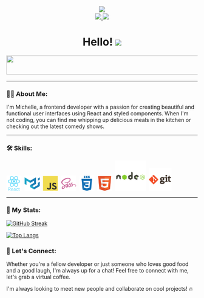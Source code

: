 <div id="header" align="center">
<img src="https://media.giphy.com/media/L1R1tvI9svkIWwpVYr/giphy.gif"</img>
</div>
<div id="badges" align="center">
  <a href="https://www.linkedin.com/in/webdev-michelle/">
    <img src="https://img.shields.io/badge/webdev--michelle-2065C3?logo=linkedin&logoColor=white"/>
  </a>
  <a href="https://www.instagram.com/micki_codes/">
    <img src="https://img.shields.io/badge/micki__codes-D52364?logo=instagram&logoColor=white"/>
  </a>
</div>

<h1 align="center">
  Hello!
  <img src="https://media.giphy.com/media/hvRJCLFzcasrR4ia7z/giphy.gif" width="30px"/>
</h1>

<div align="center">
  <img src="https://media.giphy.com/media/fmkYSBlJt3XjNF6p9c/giphy.gif" width="1000" height="50"/>
</div>


---

### :woman_technologist: About Me:

I'm Michelle, a frontend developer with a passion for creating beautiful and functional user interfaces using React and styled components. When I'm not coding, you can find me whipping up delicious meals in the kitchen or checking out the latest comedy shows.

---

### :hammer_and_wrench: Skills:

<div>
  <img src="https://github.com/devicons/devicon/blob/master/icons/react/react-original-wordmark.svg" title="React" alt="React" width="40" height="40"/>&nbsp;
   <img src="https://github.com/devicons/devicon/blob/master/icons/materialui/materialui-original.svg" title="Material UI" alt="Material UI" width="40" height="40"/>&nbsp;
    <img src="https://github.com/devicons/devicon/blob/master/icons/javascript/javascript-original.svg" title="JavaScript" alt="JavaScript" width="40" height="40"/>&nbsp;
    <img src="https://github.com/devicons/devicon/blob/master/icons/sass/sass-original.svg"  title="sass" alt="sass" width="40" height="40"/>&nbsp;
    <img src="https://github.com/devicons/devicon/blob/master/icons/css3/css3-plain-wordmark.svg"  title="CSS3" alt="CSS" width="40" height="40"/>&nbsp;
    <img src="https://github.com/devicons/devicon/blob/master/icons/html5/html5-original.svg" title="HTML5" alt="HTML" width="40" height="40"/>&nbsp;
  <img src="https://github.com/devicons/devicon/blob/master/icons/nodejs/nodejs-original-wordmark.svg" title="NodeJS" alt="NodeJS" width="80" height="80"/>&nbsp;
  <img src="https://github.com/devicons/devicon/blob/master/icons/git/git-original-wordmark.svg" title="Git" **alt="Git" width="60" height="60"/>
</div>


---

### :space_invader: My Stats:

[![GitHub Streak](http://github-readme-streak-stats.herokuapp.com?user=mickie--codes&theme=dark&background=000000)](https://git.io/streak-stats)

[![Top Langs](https://github-readme-stats.vercel.app/api/top-langs/?username=micki-codes&layout=compact&theme=vision-friendly-dark)](https://github.com/anuraghazra/github-readme-stats)

### :handshake: Let's Connect:


Whether you're a fellow developer or just someone who loves good food and a good laugh, I'm always up for a chat! Feel free to connect with me, let's grab a virtual coffee.

I'm always looking to meet new people and collaborate on cool projects! :fire:


